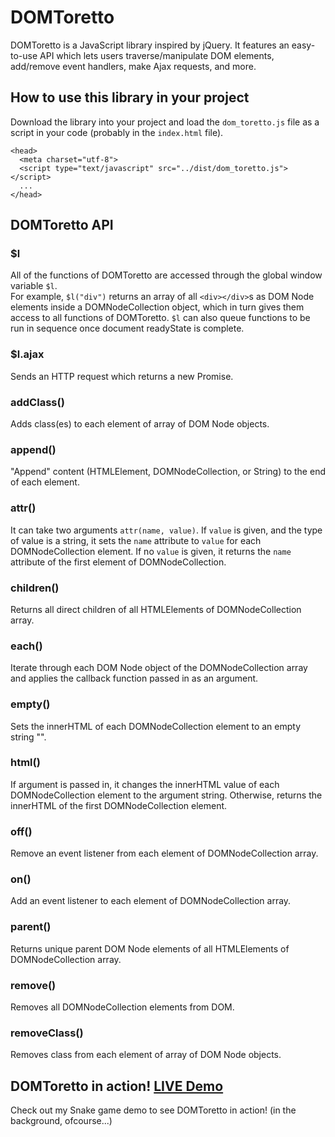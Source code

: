 # DOMToretto

DOMToretto is a JavaScript library inspired by jQuery.  It features an easy-to-use API which lets users traverse/manipulate DOM elements, add/remove event handlers, make Ajax requests, and more.

## How to use this library in your project

Download the library into your project and load the `dom_toretto.js` file as a script in your code (probably in the `index.html` file).

```
<head>
  <meta charset="utf-8">
  <script type="text/javascript" src="../dist/dom_toretto.js"></script>
  ...
</head>
```

## DOMToretto API

### $l
All of the functions of DOMToretto are accessed through the global window variable `$l`.  
For example, `$l("div")` returns an array of all `<div></div>`s as DOM Node elements inside a DOMNodeCollection object, which in turn gives them access to all functions of DOMToretto.
`$l` can also queue functions to be run in sequence once document readyState is complete.
### $l.ajax
Sends an HTTP request which returns a new Promise.
### addClass()
Adds class(es) to each element of array of DOM Node objects.
### append()
"Append" content (HTMLElement, DOMNodeCollection, or String) to the end of each element.
### attr()
It can take two arguments `attr(name, value)`.
If `value` is given, and the type of value is a string, it sets the `name` attribute to `value` for each DOMNodeCollection element.
If no `value` is given, it returns the `name` attribute of the first element of DOMNodeCollection.
### children()
Returns all direct children of all HTMLElements of DOMNodeCollection array.
### each()
Iterate through each DOM Node object of the DOMNodeCollection array and applies the callback function passed in as an argument.
### empty()
Sets the innerHTML of each DOMNodeCollection element to an empty string "".
### html()
If argument is passed in, it changes the innerHTML value of each DOMNodeCollection element to the argument string.
Otherwise, returns the innerHTML of the first DOMNodeCollection element.
### off()
Remove an event listener from each element of DOMNodeCollection array.
### on()
Add an event listener to each element of DOMNodeCollection array.
### parent()
Returns unique parent DOM Node elements of all HTMLElements of DOMNodeCollection array.
### remove()
Removes all DOMNodeCollection elements from DOM.
### removeClass()
Removes class from each element of array of DOM Node objects.


## DOMToretto in action! [LIVE Demo](http://seanyu.io/DOMToretto_SnakeDemo/)
Check out my Snake game demo to see DOMToretto in action! (in the background, ofcourse...)
